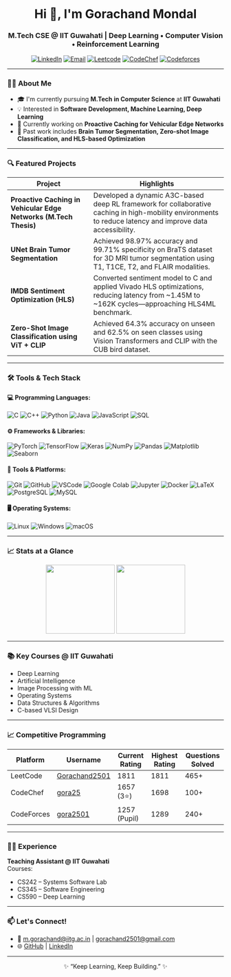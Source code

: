 <h1 align="center">Hi 👋, I'm Gorachand Mondal</h1>
<h3 align="center">M.Tech CSE @ IIT Guwahati | Deep Learning • Computer Vision • Reinforcement Learning</h3>

<p align="center">
  <a href="https://www.linkedin.com/in/gorachand25" target="_blank"><img alt="LinkedIn" src="https://img.shields.io/badge/LinkedIn-blue?logo=linkedin&style=flat-square" /></a>
  <a href="mailto:m.gorachand@iitg.ac.in"><img alt="Email" src="https://img.shields.io/badge/Email-D14836?style=flat-square&logo=gmail&logoColor=white"/></a>
  <a href="https://leetcode.com/u/Gorachand2501/"><img alt="Leetcode" src="https://img.shields.io/badge/LeetCode-FFA116?style=flat-square&logo=leetcode&logoColor=black"/></a>
  <a href="https://www.codechef.com/users/gora25"><img alt="CodeChef" src="https://img.shields.io/badge/CodeChef-5B4638?style=flat-square&logo=codechef&logoColor=white"/></a>
  <a href="https://codeforces.com/profile/gora2501"><img alt="Codeforces" src="https://img.shields.io/badge/Codeforces-1F8ACB?style=flat-square&logo=codeforces&logoColor=white"/></a>
</p>

---

### 👨‍🎓 About Me

- 🎓 I'm currently pursuing **M.Tech in Computer Science** at **IIT Guwahati**  
- 💡 Interested in **Software Development, Machine Learning, Deep Learning**
- 🚀 Currently working on **Proactive Caching for Vehicular Edge Networks**
- 🧠 Past work includes **Brain Tumor Segmentation, Zero-shot Image Classification, and HLS-based Optimization**

---

### 🔍 Featured Projects
| Project | Highlights |
|--------|------------|
| **Proactive Caching in Vehicular Edge Networks (M.Tech Thesis)** | Developed a dynamic A3C-based deep RL framework for collaborative caching in high-mobility environments to reduce latency and improve data accessibility. |
| **UNet Brain Tumor Segmentation** | Achieved 98.97% accuracy and 99.71% specificity on BraTS dataset for 3D MRI tumor segmentation using T1, T1CE, T2, and FLAIR modalities. |
| **IMDB Sentiment Optimization (HLS)** | Converted sentiment model to C and applied Vivado HLS optimizations, reducing latency from ~1.45M to ~162K cycles—approaching HLS4ML benchmark. |
| **Zero-Shot Image Classification using ViT + CLIP** | Achieved 64.3% accuracy on unseen and 62.5% on seen classes using Vision Transformers and CLIP with the CUB bird dataset. |

---

### 🛠️ Tools & Tech Stack

#### 💻 Programming Languages:
![C](https://img.shields.io/badge/-C-00599C?logo=c&logoColor=white)
![C++](https://img.shields.io/badge/-C++-00599C?logo=c%2B%2B&logoColor=white)
![Python](https://img.shields.io/badge/-Python-3776AB?logo=python&logoColor=white)
![Java](https://img.shields.io/badge/-Java-007396?logo=java&logoColor=white)
![JavaScript](https://img.shields.io/badge/-JavaScript-F7DF1E?logo=javascript&logoColor=black)
![SQL](https://img.shields.io/badge/-SQL-4479A1?logo=mysql&logoColor=white)

#### ⚙️ Frameworks & Libraries:
![PyTorch](https://img.shields.io/badge/-PyTorch-EE4C2C?logo=pytorch&logoColor=white)
![TensorFlow](https://img.shields.io/badge/-TensorFlow-FF6F00?logo=tensorflow&logoColor=white)
![Keras](https://img.shields.io/badge/-Keras-D00000?logo=keras&logoColor=white)
![NumPy](https://img.shields.io/badge/-NumPy-013243?logo=numpy&logoColor=white)
![Pandas](https://img.shields.io/badge/-Pandas-150458?logo=pandas&logoColor=white)
![Matplotlib](https://img.shields.io/badge/-Matplotlib-11557C?logo=plotly&logoColor=white)
![Seaborn](https://img.shields.io/badge/-Seaborn-2E8BC0?logo=seaborn&logoColor=white)

#### 🧪 Tools & Platforms:
![Git](https://img.shields.io/badge/-Git-F05032?logo=git&logoColor=white)
![GitHub](https://img.shields.io/badge/-GitHub-181717?logo=github&logoColor=white)
![VSCode](https://img.shields.io/badge/-VSCode-007ACC?logo=visual-studio-code&logoColor=white)
![Google Colab](https://img.shields.io/badge/-Google%20Colab-F9AB00?logo=googlecolab&logoColor=white)
![Jupyter](https://img.shields.io/badge/-Jupyter-F37626?logo=jupyter&logoColor=white)
![Docker](https://img.shields.io/badge/-Docker-2496ED?logo=docker&logoColor=white)
![LaTeX](https://img.shields.io/badge/-LaTeX-008080?logo=latex&logoColor=white)
![PostgreSQL](https://img.shields.io/badge/-PostgreSQL-336791?logo=postgresql&logoColor=white)
![MySQL](https://img.shields.io/badge/-MySQL-4479A1?logo=mysql&logoColor=white)
<!-- ![Tableau](https://img.shields.io/badge/-Tableau-E97627?logo=tableau&logoColor=white) -->

#### 🖥️ Operating Systems:
![Linux](https://img.shields.io/badge/-Linux-FCC624?logo=linux&logoColor=black)
![Windows](https://img.shields.io/badge/-Windows-0078D6?logo=windows&logoColor=white)
![macOS](https://img.shields.io/badge/-macOS-000000?logo=apple&logoColor=white)



---

### 📈 Stats at a Glance

<p align="center">
  <img height="160em" src="https://github-readme-stats.vercel.app/api?username=Abhrajyoti00&show_icons=true&theme=tokyonight&count_private=true" />
  <img height="160em" src="https://github-readme-stats.vercel.app/api/top-langs/?username=Abhrajyoti00&layout=compact&theme=tokyonight" />
</p>

---


### 📚 Key Courses @ IIT Guwahati

- Deep Learning
- Artificial Intelligence
- Image Processing with ML
- Operating Systems
- Data Structures & Algorithms
- C-based VLSI Design

---

### 📈 Competitive Programming

| Platform     | Username       | Current Rating | Highest Rating | Questions Solved |
|--------------|----------------|----------------|----------------|------------------|
| LeetCode     | [Gorachand2501](https://leetcode.com/u/Gorachand2501/) | 1811           | 1811           | 465+              |
| CodeChef     | [gora25](https://www.codechef.com/users/gora25)        | 1657 (3⭐)      | 1698           | 100+              |
| CodeForces   | [gora2501](https://codeforces.com/profile/gora2501)    | 1257 (Pupil)   | 1289           | 240+              |

---

### 🧑‍🏫 Experience

**Teaching Assistant @ IIT Guwahati**  
Courses:  
- CS242 – Systems Software Lab  
- CS345 – Software Engineering  
- CS590 – Deep Learning  

---

### 📫 Let's Connect!

- 📧 m.gorachand@iitg.ac.in | gorachand2501@gmail.com  
- 🌐 [GitHub](https://github.com/Gorachand2501) | [LinkedIn](https://www.linkedin.com/in/gorachand25)

---

<p align="center">✨ “Keep Learning, Keep Building.” ✨</p>
